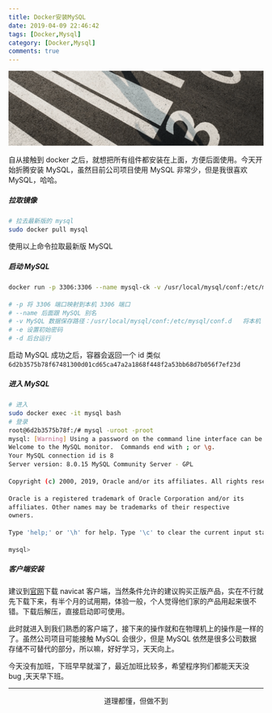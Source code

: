 ```yaml
---
title: Docker安装MySQL
date: 2019-04-09 22:46:42
tags: [Docker,Mysql]
category: [Docker,Mysql]
comments: true
---
```



![](docker安装MySQL/mysql.png)


自从接触到 docker 之后，就想把所有组件都安装在上面，方便后面使用。今天开始折腾安装 MySQL，虽然目前公司项目使用 MySQL 非常少，但是我很喜欢 MySQL，哈哈。

<!-- more -->

##### 拉取镜像

``` bash
# 拉去最新版的 mysql
sudo docker pull mysql

```

使用以上命令拉取最新版 MySQL

##### 启动 MySQL

``` bash
docker run -p 3306:3306 --name mysql-ck -v /usr/local/mysql/conf:/etc/mysql/conf.d -v /usr/local/mysql/logs:/logs -v /usr/local/mysql/data:/var/lib/mysql -e MYSQL_ROOT_PASSWORD=root -d mysql:5.7

# -p 将 3306 端口映射到本机 3306 端口
# --name 后面跟 MySQL 别名
# -v MySQL 数据保存路径：/usr/local/mysql/conf:/etc/mysql/conf.d   将本机 /usr/local/mysql/conf 映射到 docker 的 /etc/mysql/conf.d 目录
# -e 设置初始密码
# -d 后台运行
```
启动 MySQL 成功之后，容器会返回一个 id 类似 `6d2b3575b78f67481300d01cd65ca47a2a1868f448f2a53bb68d7b056f7ef23d`


##### 进入 MySQL

``` bash
# 进入
sudo docker exec -it mysql bash
# 登录
root@6d2b3575b78f:/# mysql -uroot -proot
mysql: [Warning] Using a password on the command line interface can be insecure.
Welcome to the MySQL monitor.  Commands end with ; or \g.
Your MySQL connection id is 8
Server version: 8.0.15 MySQL Community Server - GPL

Copyright (c) 2000, 2019, Oracle and/or its affiliates. All rights reserved.

Oracle is a registered trademark of Oracle Corporation and/or its
affiliates. Other names may be trademarks of their respective
owners.

Type 'help;' or '\h' for help. Type '\c' to clear the current input statement.

mysql>

```

##### 客户端安装

建议到[官网](https://www.navicat.com.cn/products/)下载 navicat 客户端，当然条件允许的建议购买正版产品，实在不行就先下载下来，有半个月的试用期，体验一般，个人觉得他们家的产品用起来很不错。下载后解压，直接启动即可使用。

此时就进入到我们熟悉的客户端了，接下来的操作就和在物理机上的操作是一样的了。虽然公司项目可能接触 MySQL 会很少，但是 MySQL 依然是很多公司数据存储不可替代的部分，所以嘛，好好学习，天天向上。

今天没有加班，下班早早就溜了，最近加班比较多，希望程序狗们都能天天没 bug ,天天早下班。

***

<center>道理都懂，但做不到</center>


